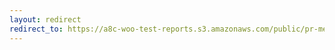 ```yaml
---
layout: redirect
redirect_to: https://a8c-woo-test-reports.s3.amazonaws.com/public/pr-merge/43550/api/index.html
---
```

